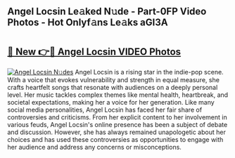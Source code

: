 ## Angel Locsin Le𝚊ked N𝚞de - Part-0FP Video Photos - Hot Onlyf𝚊ns Le𝚊ks aGI3A

# <h2><a href="http://ab64120.deff.icu/?id=Angel+Locsin">🔗 New 👉🔴 Angel Locsin VIDEO Photos</a></h2>

[![Angel Locsin N𝚞des](https://i.imgur.com/rIISA9y.gif)](http://ab64120.deff.icu/?id=Angel+Locsin)
Angel Locsin is a rising star in the indie-pop scene. With a voice that evokes vulnerability and strength in equal measure, she crafts heartfelt songs that resonate with audiences on a deeply personal level. Her music tackles complex themes like mental health, heartbreak, and societal expectations, making her a voice for her generation. Like many social media personalities, Angel Locsin has faced her fair share of controversies and criticisms. From her explicit content to her involvement in various feuds, Angel Locsin's online presence has been a subject of debate and discussion. However, she has always remained unapologetic about her choices and has used these controversies as opportunities to engage with her audience and address any concerns or misconceptions.
